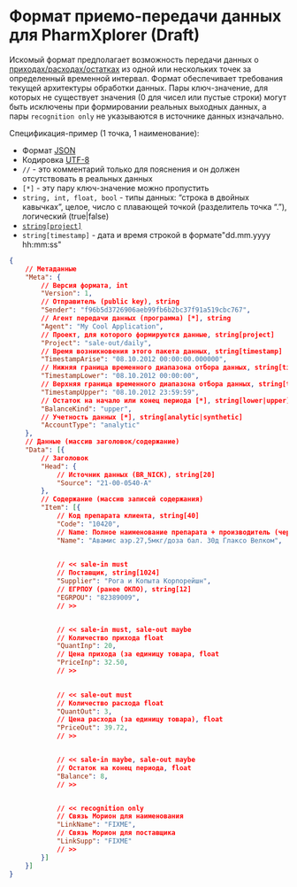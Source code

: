 # Формат приемо-передачи данных для PharmXplorer (Draft) #

Искомый формат предполагает возможность передачи данных о [приходах/расходах/остатках][0] из одной или нескольких точек за определенный временной интервал. Формат обеспечивает требования текущей архитектуры обработки данных. Пары ключ-значение, для которых не существует значения (0 для чисел или пустые строки) могут быть исключены при формировании реальных выходных данных, а пары `recognition only` не указываются в источнике данных изначально.

Спецификация-пример (1 точка, 1 наименование):

* Формат [JSON](http://json.org/json-ru.html)
* Кодировка [UTF-8](http://ru.wikipedia.org/wiki/UTF-8)
* `//` - это комментарий только для пояснения и он должен отсутствовать в реальных данных
* `[*]` - эту пару ключ-значение можно пропустить 
* `string, int, float, bool` - типы данных: “строка в двойных кавычках”, целое, число с плавающей точкой (разделитель точка “.”), логический (true|false)
* [`string[project]`][0]
* `string[timestamp]` - дата и время строкой в формате"dd.mm.yyyy hh:mm:ss"

```json
{
	// Метаданные
	"Meta": {
		// Версия формата, int
		"Version": 1,
		// Отправитель (public key), string
		"Sender": "f96b5d3726906aeb99fb6b2bc37f91a519cbc767",
		// Агент передачи данных (программа) [*], string
		"Agent": "My Cool Application",
		// Проект, для которого формируются данные, string[project]
		"Project": "sale-out/daily",
		// Время возникновения этого пакета данных, string[timestamp]
		"TimestampArise": "08.10.2012 00:00:00.000000",
		// Нижняя граница временного диапазона отбора данных, string[timestamp]
		"TimestampLower": "08.10.2012 00:00:00",
		// Верхняя граница временного диапазона отбора данных, string[timestamp]
		"TimestampUpper": "08.10.2012 23:59:59",
		// Остаток на начало или конец периода [*], string[lower|upper]
		"BalanceKind": "upper",
		// Учетность данных [*], string[analytic|synthetic]
		"AccountType": "analytic"
	},
	// Данные (массив заголовок/содержание)
	"Data": [{
		// Заголовок
		"Head": {
			// Источник данных (BR_NICK), string[20]
			"Source": "21-00-0540-А"
		},
		// Содержание (массив записей содержания)
		"Item": [{
			// Код препарата клиента, string[40]
			"Code": "10420",
			// Name: Полное наименование препарата + производитель (через пробел), string[255]
			"Name": "Авамис аэр.27,5мкг/доза бал. 30д Глаксо Велком",
			

			// << sale-in must
			// Поставщик, string[1024]
			"Supplier": "Рога и Копыта Корпорейшн",
			// ЕГРПОУ (ранее ОКПО), string[12]
			"EGRPOU": "82389009",
			// >>


			// << sale-in must, sale-out maybe
			// Количество прихода float
			"QuantInp": 20,
			// Цена прихода (за единицу товара, float
			"PriceInp": 32.50,
			// >>
			

			// << sale-out must
			// Количество расхода float
			"QuantOut": 3,
			// Цена расхода (за единицу товара), float
			"PriceOut": 39.72,
			// >>


			// << sale-in maybe, sale-out maybe
			// Остаток на конец периода, float
			"Balance": 8,
			// >>


			// << recognition only
			// Связь Морион для наименования
			"LinkName": "FIXME",
			// Связь Морион для поставщика
			"LinkSupp": "FIXME"
			// >>
		}]
	}]
}
```

[0]: https://github.com/pharmbase/rfc/blob/master/src/api-proj.md
